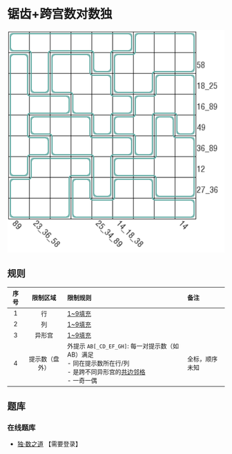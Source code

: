 # 锯齿+跨宫数对数独

![题](../../../images/sudoku/锯齿+跨宫数对数独.png)

## 规则

<!-- markdownlint-disable MD013 -->
| 序号  |  限制区域   | 限制规则                                                                                 | 备注      |
|:---:|:-------:|:-------------------------------------------------------------------------------------|:--------|
|  1  |    行    | [1~9填充]                                                                              |         |
|  2  |    列    | [1~9填充]                                                                              |         |
|  3  |   异形宫   | [1~9填充]                                                                              |         |
|  4  | 提示数（盘外） | 外提示 `AB[_CD_EF_GH]`: 每一对提示数（如 AB）满足<br/>- 同在提示数所在行/列<br/>- 是跨不同异形宫的[共边邻格]<br/>- 一奇一偶 | 全标，顺序未知 |
<!-- markdownlint-enable MD013 -->

## 题库

### 在线题库

- [独·数之道](http://www.sudokufans.org.cn/lx/game.index.php?type=kgsd) 【需要登录】

[1~9填充]: ../../../rules.md#1to9填充

[共边邻格]: ../../../rules.md#共边邻格
